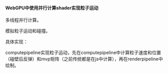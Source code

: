 #### WebGPU中使用并行计算shader实现粒子运动

多线程并行计算。

模拟粒子运动和碰撞。

具体实现：

​	computepipeline实现粒子运动，先在computepipeline中计算粒子速度和位置（碰壁后反弹）和mvp矩阵（之前传统都是在js中计算），再在renderpipeline中绘制。